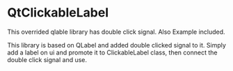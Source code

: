 # QtClickableLabel
This overrided qlable library has double click signal. Also Example included.

This library is based on QLabel and added double clicked signal to it. Simply add a label on ui and promote it to ClickableLabel class, then connect the double click signal and use.
